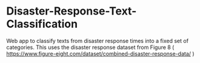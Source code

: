 # Disaster-Response-Text-Classification
Web app to classify texts from disaster response times into a fixed set of categories. This uses the disaster response dataset from Figure 8 ( https://www.figure-eight.com/dataset/combined-disaster-response-data/ )
